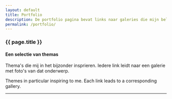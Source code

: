```yaml
---
layout: default
title: Portfolio
description: De portfolio pagina bevat links naar galeries die mijn belangrijkste thema's bevattten. The portfolio page contains links to the main galleries.
permalink: /portfolio/
---
```


<h3 class="portfolio-header">{{ page.title }}</h3> 

<section class="portfolio-container">
   
  <h4>Een selectie van themas</h4>

   <p>Thema&apos;s die mij in het bijzonder insprieren. Iedere link leidt naar een galerie met foto's van dat onderwerp.</p>
   <p>
     Themes in particular inspiring to me. Each link leads to a corresponding gallery. 
   </p>
   
   <hr>
   
 
</section>





